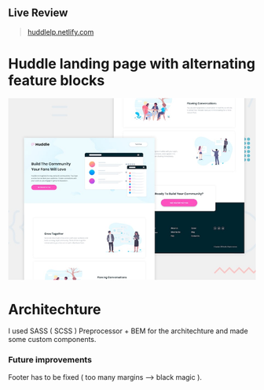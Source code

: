 ##  Live Review
> [huddlelp.netlify.com](https://huddlelp.netlify.com/)

# Huddle landing page with alternating feature blocks

![Design preview for the Huddle landing page with alternating feature blocks coding challenge](./design/desktop-preview.jpg)

# Architechture
I used SASS ( SCSS ) Preprocessor + BEM for the architechture and made some custom components.

### Future improvements
Footer has to be fixed ( too many margins --> black magic ).
